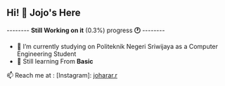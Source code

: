 ## Hi! 👋 Jojo's Here

-------- **Still Working on it** (0.3%) progress **🕐** --------

- 📖 I’m currently studying on Politeknik Negeri Sriwijaya as a Computer Engineering Student
- 🌱 Still learning From **Basic**
  
📫 Reach me at : [Instagram]: [joharar.r](https://www.instagram.com/joharar.r/)
